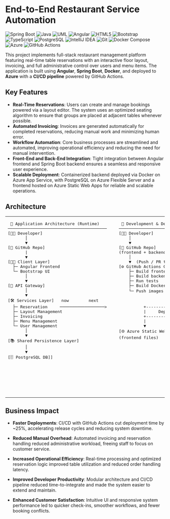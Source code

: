 # End-to-End Restaurant Service Automation

![Spring Boot](https://img.shields.io/badge/Spring%20Boot-2.2.6-brightgreen?logo=spring&logoColor=white)
![Java](https://img.shields.io/badge/Java-11-red?logo=openjdk&logoColor=white)
![UML](https://img.shields.io/badge/UML-FABD14?logo=uml&logoColor=white)
![Angular](https://img.shields.io/badge/Angular-19.0.0-2E2E2E?logo=angular&logoColor=white)
![HTML5](https://img.shields.io/badge/HTML-5-orange?logo=html5&logoColor=white)
![Bootstrap](https://img.shields.io/badge/Bootstrap-5.3.6-7952B3?logo=bootstrap&logoColor=white)
![TypeScript](https://img.shields.io/badge/TypeScript-5.4.5-09476B?logo=typescript&logoColor=white)
![PostgreSQL](https://img.shields.io/badge/PostgreSQL-15.2-blue?logo=postgresql&logoColor=white)
![IntelliJ IDEA](https://img.shields.io/badge/IntelliJ_IDEA-2E2E2E?logo=intellijidea&logoColor=white)
![Git](https://img.shields.io/badge/Git-2.49.0-f05133?logo=git&logoColor=white)
![Docker Compose](https://img.shields.io/badge/Docker-28.0.4-blue?logo=docker&logoColor=white)
![Azure](https://img.shields.io/badge/Cloud-Azure-0078D4?logo=microsoftazure&logoColor=white)
![GitHub Actions](https://img.shields.io/badge/CI%2FCD-GitHub%20Actions-2088FF?logo=githubactions&logoColor=white)


This project implements full-stack restaurant management platform featuring real-time table reservations with an interactive floor layout, invoicing, and full administrative control over users and menu items. The application is built using **Angular**, **Spring Boot**, **Docker**, and deployed to **Azure** with a **CI/CD pipeline** powered by GitHub Actions.

## Key Features
- **Real-Time Reservations**: Users can create and manage bookings powered via a layout editor. The system uses an optimized seating algorithm to ensure that groups are placed at adjacent tables whenever possible.
- **Automated Invoicing**: Invoices are generated automatically for completed reservations, reducing manual work and minimizing human error.
- **Workflow Automation**: Core business processes are streamlined and automated, improving operational efficiency and reducing the need for manual intervention.
- **Front-End and Back-End Integration**: Tight integration between Angular frontend and Spring Boot backend ensures a seamless and responsive user experience.
- **Scalable Deployment**: Containerized backend deployed via Docker on Azure App Service, with PostgreSQL on Azure Flexible Server and a frontend hosted on Azure Static Web Apps for reliable and scalable operations.


## Architecture
<table> <tr> <td style="vertical-align:top; padding-right:30px;"> <pre> 🎯 Application Architecture (Runtime) 
────────────────────────────────────────
[👩‍💻 Developer]
       │
       ▼
[📁 GitHub Repo]
       |
       ▼
[👩‍💻 Client Layer]
  ├─ Angular Frontend
  └─ Bootstrap UI
       │
       ▼
[🚪 API Gateway]
       │
       ▼
[🛠️ Services Layer]   now        next
  ├─ Reservation     ──────────────────>
  ├─ Layout Management 
  ├─ Invoicing
  ├─ Menu Management
  └─ User Management
       │
       ▼
[📚 Shared Persistence Layer]
       │
       ▼
[🗄️ PostgreSQL DB]] 
</pre>
</td> <td style="vertical-align:top;"> <pre> 🚀 Development & Deployment Pipeline
────────────────────────────────────────
[👩‍💻 Developer]
    │
    ▼
[📁 GitHub Repo]
(frontend + backend + infra + migrations)
    │
    ▼  (Push / PR triggers)
[⚙️ GitHub Actions CI/CD]
    ├─ Build frontend assets
    ├─ Build backend app
    ├─ Run tests
    ├─ Build Docker images
    └─ Push images → [🗄️ Azure Container Registry]
                   │
                   ▼
          +------------------------+
          |     Deployment         |
          +------------------------+
          |                        |
          ▼                        ▼
[🌐 Azure Static Web Apps]   [🖥️ Azure App Service]
(frontend files)             (backend container)
                             │
                             ▼
                     [🔐 Config: Env Vars]
                             │
                             ▼
                    [🗄️ Azure PostgreSQL DB]
                    (Managed, secure connection)
                             │
                             ▼
                     [🗄️ Azure Blob Storage]
</pre>
</td> </tr> </table>

## Business Impact
- **Faster Deployments**: CI/CD with GitHub Actions cut deployment time by ~25%, accelerating release cycles and reducing system downtime.

- **Reduced Manual Overhead**: Automated invoicing and reservation handling reduced administrative workload, freeing staff to focus on customer service.

- **Increased Operational Efficiency**: Real-time processing and optimized reservation logic improved table utilization and reduced order handling latency.

- **Improved Developer Productivity**: Modular architecture and CI/CD pipeline reduced time-to-integrate and made the system easier to extend and maintain.

- **Enhanced Customer Satisfaction**: Intuitive UI and responsive system performance led to quicker check-ins, smoother workflows, and fewer booking conflicts.
